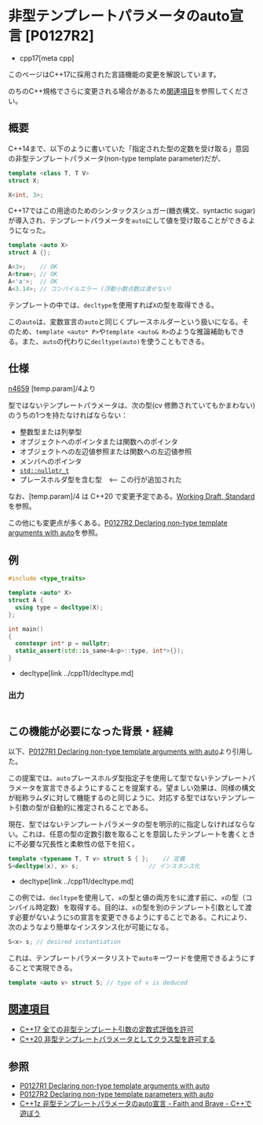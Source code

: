 # 非型テンプレートパラメータのauto宣言 [P0127R2]

* cpp17[meta cpp]

<!-- start lang caution -->

このページはC++17に採用された言語機能の変更を解説しています。

のちのC++規格でさらに変更される場合があるため[関連項目](#relative_page)を参照してください。

<!-- last lang caution -->

## 概要
C++14まで、以下のように書いていた「指定された型の定数を受け取る」意図の非型テンプレートパラメータ(non-type template parameter)だが、

```cpp
template <class T, T V>
struct X;

X<int, 3>;
```

C++17ではこの用途のためのシンタックスシュガー(糖衣構文、syntactic sugar)が導入され、テンプレートパラメータを`auto`にして値を受け取ることができるようになった。

```cpp
template <auto X>
struct A {};

A<3>;    // OK
A<true>; // OK
A<'a'>;  // OK
A<3.14>; // コンパイルエラー (浮動小数点数は渡せない)
```

テンプレートの中では、`decltype`を使用すれば`X`の型を取得できる。

この`auto`は、変数宣言の`auto`と同じくプレースホルダーという扱いになる。そのため、`template <auto* P>`や`template <auto& R>`のような推論補助もできる。また、`auto`の代わりに`decltype(auto)`を使うこともできる。

## 仕様

[n4659](http://www.open-std.org/jtc1/sc22/wg21/docs/papers/2017/n4659.pdf) [temp.param]/4より

型ではないテンプレートパラメータは、次の型(cv 修飾されていてもかまわない)のうちの1つを持たなければならない：

- 整数型または列挙型
- オブジェクトへのポインタまたは関数へのポインタ
- オブジェクトへの左辺値参照または関数への左辺値参照
- メンバへのポインタ
-  [`std::nullptr_t`](/reference/cstddef/nullptr_t.md)
- プレースホルダ型を含む型　<-- この行が追加された

なお、[temp.param]/4 は C++20 で変更予定である。[Working Draft, Standard](http://eel.is/c++draft/temp.param)を参照。

この他にも変更点が多くある。[P0127R2 Declaring non-type template arguments with auto](http://www.open-std.org/jtc1/sc22/wg21/docs/papers/2016/p0127r2.html)を参照。

## 例
```cpp example
#include <type_traits>

template <auto* X>
struct A {
  using type = decltype(X);
};

int main()
{
  constexpr int* p = nullptr;
  static_assert(std::is_same<A<p>::type, int*>{});
}
```
* decltype[link ../cpp11/decltype.md]

### 出力
```
```

## この機能が必要になった背景・経緯
以下、[P0127R1 Declaring non-type template arguments with auto](http://www.open-std.org/jtc1/sc22/wg21/docs/papers/2016/p0127r1.html)より引用した。

この提案では、`auto`プレースホルダ型指定子を使用して型でないテンプレートパラメータを宣言できるようにすることを提案する。望ましい効果は、同様の構文が総称ラムダに対して機能するのと同じように、対応する型ではないテンプレート引数の型が自動的に推定されることである。

現在、型ではないテンプレートパラメータの型を明示的に指定しなければならない。これは、任意の型の定数引数を取ることを意図したテンプレートを書くときに不必要な冗長性と柔軟性の低下を招く。

```cpp
template <typename T, T v> struct S { };    // 定義
S<decltype(x), x> s;                    // インスタンス化
```
* decltype[link ../cpp11/decltype.md]

この例では、`decltype`を使用して、`x`の型と値の両方を`S`に渡す前に、`x`の型（コンパイル時定数）を取得する。目的は、`x`の型を別のテンプレート引数として渡す必要がないように`S`の宣言を変更できるようにすることである。これにより、次のようなより簡単なインスタンス化が可能になる。

```cpp
S<x> s; // desired instantiation 
```

これは、テンプレートパラメータリストで`auto`キーワードを使用できるようにすることで実現できる。

```cpp
template <auto v> struct S; // type of v is deduced
```

## <a id="relative-page" href="#relative-page">関連項目</a>
- [C++17 全ての非型テンプレート引数の定数式評価を許可](/lang/cpp17/allow_constant_evaluation_for_all_non-type_template_arguments.md)
- [C++20 非型テンプレートパラメータとしてクラス型を許可する](/lang/cpp20/class_types_in_non-type_template_parameters.md)


## 参照
- [P0127R1 Declaring non-type template arguments with auto](http://www.open-std.org/jtc1/sc22/wg21/docs/papers/2016/p0127r1.html)
- [P0127R2 Declaring non-type template parameters with auto](http://www.open-std.org/jtc1/sc22/wg21/docs/papers/2016/p0127r2.html)
- [C++1z 非型テンプレートパラメータのauto宣言 - Faith and Brave - C++で遊ぼう](https://faithandbrave.hateblo.jp/entry/2016/10/26/180406)